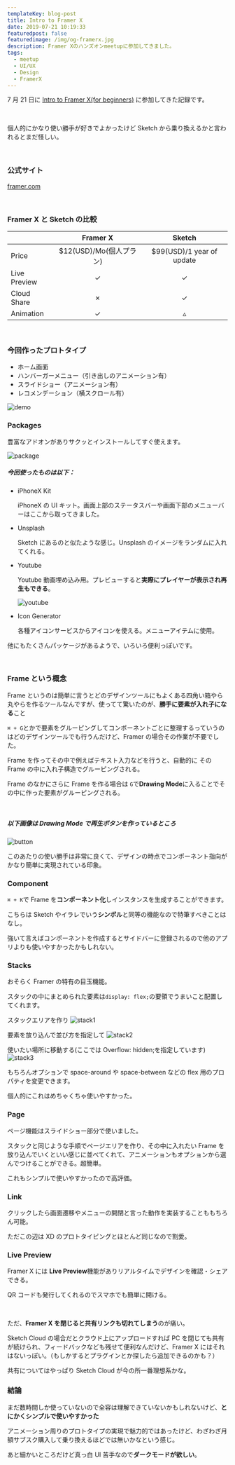 ```yaml
---
templateKey: blog-post
title: Intro to Framer X
date: 2019-07-21 10:19:33
featuredpost: false
featuredimage: /img/og-framerx.jpg
description: Framer Xのハンズオンmeetupに参加してきました。
tags:
  - meetup
  - UI/UX
  - Design
  - FramerX
---
```


7 月 21 日に [Intro to Framer X(for beginners)](https://www.meetup.com/Get-together-learn-and-make-some-design/events/263145321/) に参加してきた記録です。

<br>

個人的にかなり使い勝手が好きでよかったけど Sketch から乗り換えるかと言われるとまだ怪しい。

<br>

### 公式サイト

[framer.com](https://www.framer.com/)

<br>

### Framer X と Sketch の比較

|              |         Framer X         |           Sketch           |
| ------------ | :----------------------: | :------------------------: |
| Price        | \$12(USD)/Mo(個人プラン) | \$99(USD)/1 year of update |
| Live Preview |         &check;          |          &check;           |
| Cloud Share  |         &cross;          |          &check;           |
| Animation    |         &check;          |         &triangle;         |

<br>

### 今回作ったプロトタイプ

- ホーム画面
- ハンバーガーメニュー（引き出しのアニメーション有）
- スライドショー（アニメーション有）
- レコメンデーション（横スクロール有）

![demo](/img/demo.jpg)

### Packages

豊富なアドオンがありサクッとインストールしてすぐ使えます。

![package](/img/plugins.jpg)

##### 今回使ったものは以下：

- iPhoneX Kit

  iPhoneX の UI キット。画面上部のステータスバーや画面下部のメニューバーはここから取ってきました。

- Unsplash

  Sketch にあるのと似たような感じ。Unsplash のイメージをランダムに入れてくれる。

- Youtube

  Youtube 動画埋め込み用。プレビューすると**実際にプレイヤーが表示され再生もできる**。

  ![youtube](/img/youtube.jpg)

- Icon Generator

  各種アイコンサービスからアイコンを使える。メニューアイテムに使用。

他にもたくさんパッケージがあるようで、いろいろ便利っぽいです。

<br>

### Frame という概念

Frame というのは簡単に言うとどのデザインツールにもよくある四角い箱やら丸やらを作るツールなんですが、使ってて驚いたのが、**勝手に要素が入れ子になる**こと

`⌘ + G`とかで要素をグルーピングしてコンポーネントごとに整理するっていうのはどのデザインツールでも行うんだけど、Framer の場合その作業が不要でした。

Frame を作ってその中で例えばテキスト入力などを行うと、自動的に その Frame の中に入れ子構造でグルーピングされる。

Frame のなかにさらに Frame を作る場合は `G`で**Drawing Mode**に入ることでその中に作った要素がグルーピングされる。

<br>

##### 以下画像は Drawing Mode で再生ボタンを作っているところ

![button](/img/button.jpg)

このあたりの使い勝手は非常に良くて、デザインの時点でコンポーネント指向がかなり簡単に実現されている印象。

### Component

`⌘ + K`で Frame を**コンポーネント化**しインスタンスを生成することができます。

こちらは Sketch やイラレでいう**シンボル**と同等の機能なので特筆すべきことはなし。

強いて言えばコンポーネントを作成するとサイドバーに登録されるので他のアプリよりも使いやすかったかもしれない。

### Stacks

おそらく Framer の特有の目玉機能。

スタックの中にまとめられた要素は`display: flex;`の要領でうまいこと配置してくれます。

スタックエリアを作り
![stack1](/img/stack-1.jpg)

要素を放り込んで並び方を指定して
![stack2](/img/stack-2.jpg)

使いたい場所に移動する(ここでは Overflow: hidden;を指定しています)
![stack3](/img/stack-3.jpg)

もちろんオプションで space-around や space-between などの flex 用のプロパティを変更できます。

個人的にこれはめちゃくちゃ使いやすかった。

### Page

ページ機能はスライドショー部分で使いました。

スタックと同じような手順でページエリアを作り、その中に入れたい Frame を放り込んでいくといい感じに並べてくれて、アニメーションもオプションから選んでつけることができる。超簡単。

これもシンプルで使いやすかったので高評価。

### Link

クリックしたら画面遷移やメニューの開閉と言った動作を実装することももちろん可能。

ただこの辺は XD のプロトタイピングとほとんど同じなので割愛。

### Live Preview

Framer X には **Live Preview**機能がありリアルタイムでデザインを確認・シェアできる。

QR コードも発行してくれるのでスマホでも簡単に開ける。

<br>

ただ、**Framer X を閉じると共有リンクも切れてしまう**のが痛い。

Sketch Cloud の場合だとクラウド上にアップロードすれば PC を閉じても共有が続けられ、フィードバックなども残せて便利なんだけど、Framer X にはそれはないっぽい。（もしかするとプラグインとか探したら追加できるのかも？）

共有についてはやっぱり Sketch Cloud が今の所一番理想系かな。

### 結論

まだ数時間しか使っていないので全容は理解できていないかもしれないけど、**とにかくシンプルで使いやすかった**

アニメーション周りのプロトタイプの実現で魅力的ではあったけど、わざわざ月額サブスク購入して乗り換えるほどでは無いかなという感じ。

あと細かいところだけど真っ白 UI 苦手なので**ダークモードが欲しい**。
